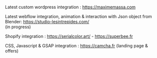 
  
  Latest custom wordpress integration : https://maximemassa.com
  
  Latest webflow integration, animation & interaction with Json object from Blender: https://studio-lesintrepides.com/  
  (in progress)
  
  Shopify integration : https://serialcolor.art/ - 
                        https://superbee.fr
  
  CSS, Javascript & GSAP integration : https://camcha.fr
  (landing page & offers)
